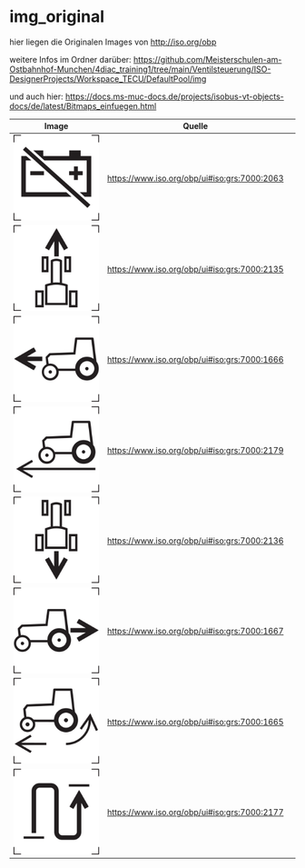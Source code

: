 # img_original


hier liegen die Originalen Images von <http://iso.org/obp>

weitere Infos im Ordner darüber: <https://github.com/Meisterschulen-am-Ostbahnhof-Munchen/4diac_training1/tree/main/Ventilsteuerung/ISO-DesignerProjects/Workspace_TECU/DefaultPool/img>

und auch hier: <https://docs.ms-muc-docs.de/projects/isobus-vt-objects-docs/de/latest/Bitmaps_einfuegen.html>


| Image                                                                                                                                                                                                                    | Quelle                                         |   |
|--------------------------------------------------------------------------------------------------------------------------------------------------------------------------------------------------------------------------|------------------------------------------------|---|
| ![image](https://raw.githubusercontent.com/Meisterschulen-am-Ostbahnhof-Munchen/4diac_training1/main/Ventilsteuerung/ISO-DesignerProjects/Workspace_TECU/DefaultPool/img/img_original/Battery_disconnect_200.png)        | <https://www.iso.org/obp/ui#iso:grs:7000:2063> |   |
| ![image](https://raw.githubusercontent.com/Meisterschulen-am-Ostbahnhof-Munchen/4diac_training1/main/Ventilsteuerung/ISO-DesignerProjects/Workspace_TECU/DefaultPool/img/img_original/Tractor_forward_overhead_200.png)  | <https://www.iso.org/obp/ui#iso:grs:7000:2135> |   |
| ![image](https://raw.githubusercontent.com/Meisterschulen-am-Ostbahnhof-Munchen/4diac_training1/main/Ventilsteuerung/ISO-DesignerProjects/Workspace_TECU/DefaultPool/img/img_original/Tractor_forward_side_200.png)      | <https://www.iso.org/obp/ui#iso:grs:7000:1666> |   |
| ![image](https://raw.githubusercontent.com/Meisterschulen-am-Ostbahnhof-Munchen/4diac_training1/main/Ventilsteuerung/ISO-DesignerProjects/Workspace_TECU/DefaultPool/img/img_original/Tractor_ground_speed_200.png)      | <https://www.iso.org/obp/ui#iso:grs:7000:2179> |   |
| ![image](https://raw.githubusercontent.com/Meisterschulen-am-Ostbahnhof-Munchen/4diac_training1/main/Ventilsteuerung/ISO-DesignerProjects/Workspace_TECU/DefaultPool/img/img_original/Tractor_rearward_overhead_200.png) | <https://www.iso.org/obp/ui#iso:grs:7000:2136> |   |
| ![image](https://raw.githubusercontent.com/Meisterschulen-am-Ostbahnhof-Munchen/4diac_training1/main/Ventilsteuerung/ISO-DesignerProjects/Workspace_TECU/DefaultPool/img/img_original/Tractor_rearward_side_200.png)     | <https://www.iso.org/obp/ui#iso:grs:7000:1667> |   |
| ![image](https://raw.githubusercontent.com/Meisterschulen-am-Ostbahnhof-Munchen/4diac_training1/main/Ventilsteuerung/ISO-DesignerProjects/Workspace_TECU/DefaultPool/img/img_original/Tractor_wheel_slip_200.png)        | <https://www.iso.org/obp/ui#iso:grs:7000:1665> |   |
| ![image](https://raw.githubusercontent.com/Meisterschulen-am-Ostbahnhof-Munchen/4diac_training1/main/Ventilsteuerung/ISO-DesignerProjects/Workspace_TECU/DefaultPool/img/img_original/Work_distance_travelled_200.png)   | <https://www.iso.org/obp/ui#iso:grs:7000:2177> |   |
